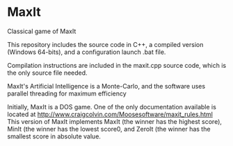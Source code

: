 # MaxIt
Classical game of MaxIt

This repository includes the source code in C++, a compiled version (Windows 64-bits), and a configuration launch .bat file.

Compilation instructions are included in the maxit.cpp source code, which is the only source file needed.

MaxIt's Artificial Intelligence is a Monte-Carlo, and the software uses parallel threading for maximum efficiency

Initially, MaxIt is a DOS game. One of the only documentation available is located at http://www.craigcolvin.com/Moosesoftware/maxit_rules.html
This version of MaxIt implements MaxIt (the winner has the highest score), MinIt (the winner has the lowest score0, and ZeroIt (the winner has the smallest score in absolute value.
